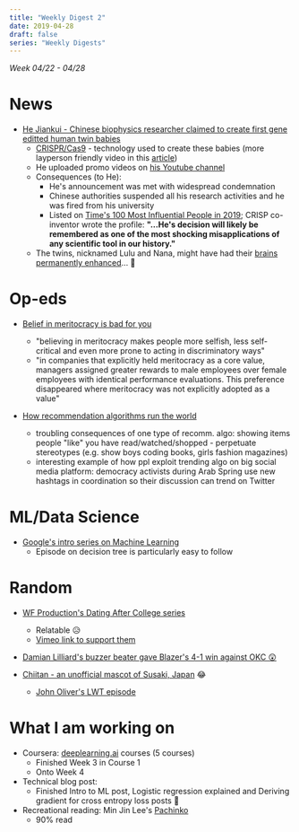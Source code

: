 ```yaml
---
title: "Weekly Digest 2"
date: 2019-04-28
draft: false
series: "Weekly Digests"
---
```


*Week 04/22 - 04/28*

# News
* [He Jiankui - Chinese biophysics researcher claimed to create first gene editted human twin babies](https://www.vox.com/science-and-health/2018/11/30/18119589/crispr-gene-editing-he-jiankui)
  * [CRISPR/Cas9](https://www.youtube.com/watch?v=2pp17E4E-O8) - technology used to create these babies (more layperson friendly video in this [article](https://www.statnews.com/2018/11/25/china-first-gene-edited-babies-born/))
  * He uploaded promo videos on [his Youtube channel](https://www.youtube.com/channel/UCn_Elifynj3LrubPKHXecwQ)
  * Consequences (to He): 
      * He's announcement was met with widespread condemnation
      * Chinese authorities suspended all his research activities and he was fired from his university
      * Listed on [Time's 100 Most Influential People in 2019](https://www.technologyreview.com/f/613345/the-scientist-who-created-crispr-babies-is-on-times-most-influential-list-but/); CRISP co-inventor wrote the profile: **"...He's decision will likely be remembered as one of the most shocking misapplications of any scientific tool in our history."**
  * The twins, nicknamed Lulu and Nana, might have had their [brains permanently enhanced](https://www.technologyreview.com/s/612997/the-crispr-twins-had-their-brains-altered/)... 😬

# Op-eds
* [Belief in meritocracy is bad for you](https://aeon.co/ideas/a-belief-in-meritocracy-is-not-only-false-its-bad-for-you)
    * "believing in meritocracy makes people more selfish, less self-critical and even more prone to acting in discriminatory ways"
    * "in companies that explicitly held meritocracy as a core value, managers assigned greater rewards to male employees over female employees with identical performance evaluations. This preference disappeared where meritocracy was not explicitly adopted as a value"

* [How recommendation algorithms run the world](https://www.wired.com/story/how-recommendation-algorithms-run-the-world/amp)
    * troubling consequences of one type of recomm. algo: showing items people "like" you have read/watched/shopped - perpetuate stereotypes (e.g. show boys coding books, girls fashion magazines)
    * interesting example of how ppl exploit trending algo on big social media platform: democracy activists during Arab Spring use new hashtags in coordination so their discussion can trend on Twitter


# ML/Data Science
* [Google's intro series on Machine Learning](https://www.youtube.com/playlist?list=PLOU2XLYxmsIIuiBfYad6rFYQU_jL2ryal)
  * Episode on decision tree is particularly easy to follow

# Random
* [WF Production's Dating After College series](https://www.youtube.com/watch?v=AjGe7ol78ns)
  * Relatable 😥
  * [Vimeo link to support them](https://vimeo.com/ondemand/datingaftercollege)

* [Damian Lilliard's buzzer beater gave Blazer's 4-1 win against OKC 😲](https://www.youtube.com/watch?v=ZGpfXW-AuFY)

* [Chiitan - an unofficial mascot of Susaki, Japan](https://www.nytimes.com/2019/01/22/world/asia/japan-mascot-chiitan-otter.html) 😂
  * [John Oliver's LWT episode](https://www.youtube.com/watch?v=f4fVdf4pNEc)

# What I am working on
* Coursera: [deeplearning.ai](https://www.coursera.org/specializations/deep-learning) courses (5 courses)
  * Finished Week 3 in Course 1
  * Onto Week 4
* Technical blog post:
  * Finished Intro to ML post, Logistic regression explained and Deriving gradient for cross entropy loss posts 🙌
* Recreational reading: Min Jin Lee's [Pachinko](https://www.amazon.com/Pachinko-National-Book-Award-Finalist/dp/1455563935/)
  * 90% read
